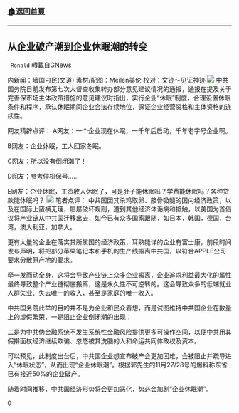 ###  [:house:返回首頁](https://github.com/ourhimalayas/txt)
---

## 从企业破产潮到企业休眠潮的转变
` Ronald` [轉載自GNews](https://gnews.org/zh-hans/602071/)

内新闻：墙国刁民(文道) 素材/配图：Meilen美伦 校对：文迹～见证神迹
![](https://gnews-media-offload.s3.amazonaws.com/wp-content/uploads/2020/11/29090302/PSX_20201129_152640.jpg)
中共国务院日前发布第七次大督查收集转办部分意见建议情况的通报，通报在提及关于完善保市场主体政策措施的意见建议时指出，实行企业“休眠”制度，合理设置休眠条件和程序，承认休眠期间企业合法存续地位，保证企业经营资格和主体资格的连续性。

网友精辟点评：
A网友：一个企业现在休眠，一千年后启动，千年老字号企业啊。

B网友：企业休眠，工人回家冬眠。

C网友：所以没有倒闭潮了！

D网友：参考停机保号……

E网友：企业休眠，工资收入休眠了，可是肚子能休眠吗？学费能休眠吗？各种贷款能休眠吗？
![](https://gnews-media-offload.s3.amazonaws.com/wp-content/uploads/2020/11/29065626/PSX_20201129_175335.jpg)
笔者点评：
中共国因其杀鸡取卵、敲骨吸髓的国内经济政策，以及在国际上蛮横无理，屡屡破坏规则，遭到其他经济体诟病和抵触，以美国为首倡议将产业链从中共国迁移出去，如今已有众多国家跟随，如日本，韩国，德国，台湾，澳大利亚，加拿大。

更有大量的企业在落实其所属国的经济政策，耳熟能详的企业有富士康，前段时间发布声明，将把部分苹果笔记本和手机的生产线搬离中共国，以符合APPLE公司要求分散原产地的要求。

牵一发而动全身，这将会导致产业链上众多企业搬离，企业追求利益最大化的属性最终导致整个产业链彻底搬离，这是永久性不可逆转的。这会导致众多的低端就业人群失业、失去唯一的收入，甚至是家庭的唯一收入。

中共国务院此举的目的并不是为企业和民众着想，而是试图维持中共国企业在数量上的虚假繁荣，一是阻止企业倒闭潮的出现；

二是为中共伪金融系统不发生系统性金融风险提供更多可操作空间，以便中共用其假擀面杖经济继续欺骗、忽悠被其洗脑的人和命运共同体政权及资本。

可以预见，此制度出台后，中共国企业想宣布破产会更加困难，会被阻止并疏导进入“休眠状态”，从而出现“企业休眠潮”。根据郭先生的11月27/28号的爆料称东省已有接近50%的企业破产。

随着时间推移，中共国经济形势将会更加恶化，势必会加剧“企业休眠潮”。

0
